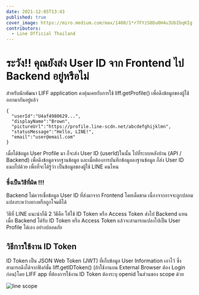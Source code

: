 ```yaml
---
date: 2021-12-05T13:43
published: true
cover_image: https://miro.medium.com/max/1400/1*r7FYzS0Du0H4u3UbIbqKIg.png
contributors:
  - Line Official Thailand
---
```


# ระวัง!! คุณยังส่ง User ID จาก Frontend ไป Backend อยู่หรือไม่

สำหรับนักพัฒนา LIFF application คงคุ้นเคยกับการใช้ liff.getProfile() เพื่อดึงข้อมูลของผู้ใช้ออกมากันอยู่แล้ว

```
{
  "userId":"U4af4980629...",
  "displayName":"Brown",
  "pictureUrl":"https://profile.line-scdn.net/abcdefghijklmn",
  "statusMessage":"Hello, LINE!",
  "email":"user@email.com"
}
```

เมื่อได้ข้อมูล User Profile มา ก็จะส่ง User ID (userId)ในนั้น ไปที่ระบบหลังบ้าน (API / Backend) เพื่อดึงข้อมูลจากฐานข้อมูล และเมื่อต้องการบันทึกข้อมูลลงฐานข้อมูล ก็ส่ง User ID แนบไปด้วย เพื่อที่จะได้รู้ว่า เป็นข้อมูลของผู้ใช้ LINE คนไหน

### **ซึ่งเป็นวิธีที่ผิด !!!**

Backend ไม่ควรเชื่อข้อมูล User ID ที่ส่งมาจาก Frontend โดยเด็ดขาด เนื่องจากอาจจะถูกปลอมแปลงระหว่างทางหรือถูกโจมตีได้

วิธีที่ LINE แนะนำก็มี 2 วิธีคือ ให้ใช้ ID Token หรือ Access Token ส่งไป Backend แทน เมื่อ Backend ได้รับ ID Token หรือ Access Token แล้วจะสามารถแปลงไปเป็น User Profile ได้เอง อย่างปลอดภัย

## วิธีการใช้งาน ID Token

ID Token เป็น JSON Web Token (JWT) ที่เก็บข้อมูล User Information เอาไว้ ซึ่งสามารถดึงได้จากฟังก์ชั่น liff.getIDToken() (ถ้าใช้งานบน External Browser ต้อง Login ก่อน)โดย LIFF app ที่ต้องการใช้งาน ID Token ต้องระบุ openid ในส่วนของ scope ด้วย

![line scope](https://miro.medium.com/max/1400/1*55icadpnYOt89h4LO3RR4A.png)